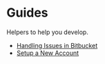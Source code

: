 Guides
======

Helpers to help you develop.

- [Handling Issues in Bitbucket](handling-issues.md)
- [Setup a New Account](setup-a-new-account.md)
